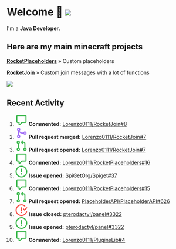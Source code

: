 # Welcome 👋 ![](https://hit.yhype.me/github/profile?user_id=69311874)

I'm a **Java Developer**.

## Here are my main minecraft projects

**[RocketPlaceholders](https://github.com/Lorenzo0111/RocketPlaceholders)** » Custom placeholders

**[RocketJoin](https://github.com/Lorenzo0111/RocketJoin)** » Custom join messages with a lot of functions

[![](https://github-readme-stats.vercel.app/api?username=Lorenzo0111&show_icons=true&count_private=true)](https://github.com/Lorenzo0111)

## Recent Activity

<!--START_SECTION:activity-->
1. ![comment] **Commented:** [Lorenzo0111/RocketJoin#8](https://github.com/Lorenzo0111/RocketJoin/issues/8)
2. ![pullRequestMerged] **Pull request merged:** [Lorenzo0111/RocketJoin#7](https://github.com/Lorenzo0111/RocketJoin/pull/7)
3. ![pullRequestOpened] **Pull request opened:** [Lorenzo0111/RocketJoin#7](https://github.com/Lorenzo0111/RocketJoin/pull/7)
4. ![comment] **Commented:** [Lorenzo0111/RocketPlaceholders#16](https://github.com/Lorenzo0111/RocketPlaceholders/issues/16)
5. ![issueOpened] **Issue opened:** [SpiGetOrg/Spiget#37](https://github.com/SpiGetOrg/Spiget/issues/37)
6. ![comment] **Commented:** [Lorenzo0111/RocketPlaceholders#15](https://github.com/Lorenzo0111/RocketPlaceholders/issues/15)
7. ![pullRequestOpened] **Pull request opened:** [PlaceholderAPI/PlaceholderAPI#626](https://github.com/PlaceholderAPI/PlaceholderAPI/pull/626)
8. ![issueClosed] **Issue closed:** [pterodactyl/panel#3322](https://github.com/pterodactyl/panel/issues/3322)
9. ![issueOpened] **Issue opened:** [pterodactyl/panel#3322](https://github.com/pterodactyl/panel/issues/3322)
10. ![comment] **Commented:** [Lorenzo0111/PluginsLib#4](https://github.com/Lorenzo0111/PluginsLib/issues/4)
<!--END_SECTION:activity-->

[issueOpened]: https://github.com/Lorenzo0111/Lorenzo0111/raw/main/media/IssueOpened.svg
[issueClosed]: https://github.com/Lorenzo0111/Lorenzo0111/raw/main/media/IssueClosed.svg
[pullRequestOpened]: https://github.com/Lorenzo0111/Lorenzo0111/raw/main/media/PullRequestOpened.svg
[pullRequestClosed]: https://github.com/Lorenzo0111/Lorenzo0111/raw/main/media/PullRequestClosed.svg
[pullRequestMerged]: https://github.com/Lorenzo0111/Lorenzo0111/raw/main/media/PullRequestMerged.svg
[comment]: https://github.com/Lorenzo0111/Lorenzo0111/raw/main/media/Comment.svg